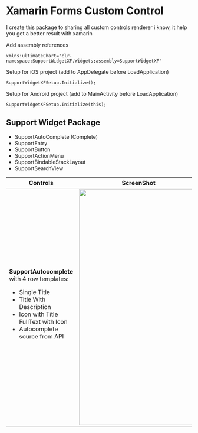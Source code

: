 # Xamarin Forms Custom Control
I create this package to sharing all custom controls renderer i know, it help you get a better result with xamarin

Add assembly references

    xmlns:ultimateChart="clr-namespace:SupportWidgetXF.Widgets;assembly=SupportWidgetXF"

Setup for iOS project (add to AppDelegate before LoadApplication)

    SupportWidgetXFSetup.Initialize();

Setup for Android project (add to MainActivity before LoadApplication)

    SupportWidgetXFSetup.Initialize(this);
## Support Widget Package

 - SupportAutoComplete (Complete)
 - SupportEntry
 - SupportButton
 - SupportActionMenu
 - SupportBindableStackLayout
 - SupportSearchView


| Controls |ScreenShot  | 
|--|--|
| <b>SupportAutocomplete</b> with 4 row templates: <ul><li>Single Title</li><li>Title With Description</li><li>Icon with Title</li><lip>FullText with Icon</li><li>Autocomplete source from API </li></ul>| <img src="https://github.com/bulubuloa/SupportWidgetXF/blob/master/ScreenShots/demo_autocomplete.gif" width="324" height="639" /> |
